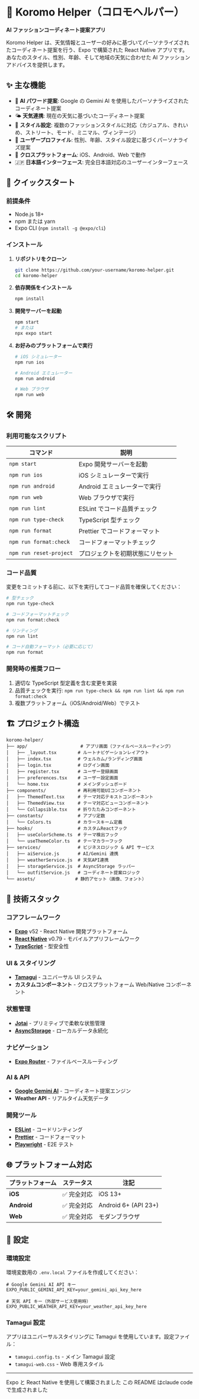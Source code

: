 # 🎨 Koromo Helper（コロモヘルパー）

**AI ファッションコーディネート提案アプリ**

Koromo Helper は、天気情報とユーザーの好みに基づいてパーソナライズされたコーディネート提案を行う、Expo で構築された React Native アプリです。あなたのスタイル、性別、年齢、そして地域の天気に合わせた AI ファッションアドバイスを提供します。

## ✨ 主な機能

- 🤖 **AI パワード提案**: Google の Gemini AI を使用したパーソナライズされたコーディネート提案
- 🌤️ **天気連携**: 現在の天気に基づいたコーディネート提案
- 👔 **スタイル設定**: 複数のファッションスタイルに対応（カジュアル、きれいめ、ストリート、モード、ミニマル、ヴィンテージ）
- 🎯 **ユーザープロファイル**: 性別、年齢、スタイル設定に基づくパーソナライズ提案
- 📱 **クロスプラットフォーム**: iOS、Android、Web で動作
- 🇯🇵 **日本語インターフェース**: 完全日本語対応のユーザーインターフェース

## 🚀 クイックスタート

### 前提条件

- Node.js 18+
- npm または yarn
- Expo CLI (`npm install -g @expo/cli`)

### インストール

1. **リポジトリをクローン**

   ```bash
   git clone https://github.com/your-username/koromo-helper.git
   cd koromo-helper
   ```

2. **依存関係をインストール**

   ```bash
   npm install
   ```

3. **開発サーバーを起動**

   ```bash
   npm start
   # または
   npx expo start
   ```

4. **お好みのプラットフォームで実行**

   ```bash
   # iOS シミュレーター
   npm run ios

   # Android エミュレーター
   npm run android

   # Web ブラウザ
   npm run web
   ```

## 🛠️ 開発

### 利用可能なスクリプト

| コマンド                | 説明                                 |
| ----------------------- | ------------------------------------ |
| `npm start`             | Expo 開発サーバーを起動             |
| `npm run ios`           | iOS シミュレーターで実行             |
| `npm run android`       | Android エミュレーターで実行         |
| `npm run web`           | Web ブラウザで実行                   |
| `npm run lint`          | ESLint でコード品質チェック          |
| `npm run type-check`    | TypeScript 型チェック               |
| `npm run format`        | Prettier でコードフォーマット        |
| `npm run format:check`  | コードフォーマットチェック           |
| `npm run reset-project` | プロジェクトを初期状態にリセット     |

### コード品質

変更をコミットする前に、以下を実行してコード品質を確保してください：

```bash
# 型チェック
npm run type-check

# コードフォーマットチェック
npm run format:check

# リンティング
npm run lint

# コード自動フォーマット（必要に応じて）
npm run format
```

### 開発時の推奨フロー

1. 適切な TypeScript 型定義を含む変更を実装
2. 品質チェックを実行: `npm run type-check && npm run lint && npm run format:check`
3. 複数プラットフォーム（iOS/Android/Web）でテスト

## 🏗️ プロジェクト構造

```
koromo-helper/
├── app/                    # アプリ画面（ファイルベースルーティング）
│   ├── _layout.tsx        # ルートナビゲーションレイアウト
│   ├── index.tsx          # ウェルカム/ランディング画面
│   ├── login.tsx          # ログイン画面
│   ├── register.tsx       # ユーザー登録画面
│   ├── preferences.tsx    # ユーザー設定画面
│   └── home.tsx           # メインダッシュボード
├── components/            # 再利用可能UIコンポーネント
│   ├── ThemedText.tsx     # テーマ対応テキストコンポーネント
│   ├── ThemedView.tsx     # テーマ対応ビューコンポーネント
│   └── Collapsible.tsx    # 折りたたみコンポーネント
├── constants/             # アプリ定数
│   └── Colors.ts          # カラースキーム定義
├── hooks/                 # カスタムReactフック
│   ├── useColorScheme.ts  # テーマ検出フック
│   └── useThemeColor.ts   # テーマカラーフック
├── services/              # ビジネスロジック & API サービス
│   ├── aiService.js       # AI/Gemini 連携
│   ├── weatherService.js  # 天気API連携
│   ├── storageService.js  # AsyncStorage ラッパー
│   └── outfitService.js   # コーディネート提案ロジック
└── assets/               # 静的アセット（画像、フォント）
```

## 🎨 技術スタック

### コアフレームワーク

- **[Expo](https://expo.dev/)** v52 - React Native 開発プラットフォーム
- **[React Native](https://reactnative.dev/)** v0.79 - モバイルアプリフレームワーク
- **[TypeScript](https://www.typescriptlang.org/)** - 型安全性

### UI & スタイリング

- **[Tamagui](https://tamagui.dev/)** - ユニバーサル UI システム
- **カスタムコンポーネント** - クロスプラットフォーム Web/Native コンポーネント

### 状態管理

- **[Jotai](https://jotai.org/)** - プリミティブで柔軟な状態管理
- **[AsyncStorage](https://react-native-async-storage.github.io/)** - ローカルデータ永続化

### ナビゲーション

- **[Expo Router](https://docs.expo.dev/router/introduction/)** - ファイルベースルーティング

### AI & API

- **[Google Gemini AI](https://ai.google.dev/)** - コーディネート提案エンジン
- **Weather API** - リアルタイム天気データ

### 開発ツール

- **[ESLint](https://eslint.org/)** - コードリンティング
- **[Prettier](https://prettier.io/)** - コードフォーマット
- **[Playwright](https://playwright.dev/)** - E2E テスト

## 🌐 プラットフォーム対応

| プラットフォーム | ステータス      | 注記                 |
| ---------------- | --------------- | -------------------- |
| **iOS**          | ✅ 完全対応     | iOS 13+              |
| **Android**      | ✅ 完全対応     | Android 6+ (API 23+) |
| **Web**          | ✅ 完全対応     | モダンブラウザ       |

## 🔧 設定

### 環境設定

環境変数用の `.env.local` ファイルを作成してください：

```env
# Google Gemini AI API キー
EXPO_PUBLIC_GEMINI_API_KEY=your_gemini_api_key_here

# 天気 API キー（外部サービス使用時）
EXPO_PUBLIC_WEATHER_API_KEY=your_weather_api_key_here
```

### Tamagui 設定

アプリはユニバーサルスタイリングに Tamagui を使用しています。設定ファイル：

- `tamagui.config.ts` - メイン Tamagui 設定
- `tamagui-web.css` - Web 専用スタイル

---

Expo と React Native を使用して構築されました
この README はclaude code で生成されました
